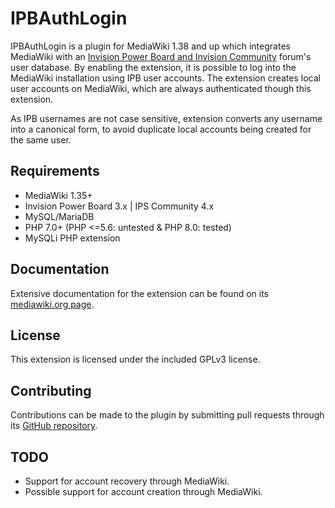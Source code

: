 IPBAuthLogin
============

IPBAuthLogin is a plugin for MediaWiki 1.38 and up which integrates MediaWiki with an [Invision Power Board and Invision Community](https://invisioncommunity.com) forum's user database. By enabling the extension, it is possible to log into the MediaWiki installation using IPB user accounts. The extension creates local user accounts on MediaWiki, which are always authenticated though this extension.

As IPB usernames are not case sensitive, extension converts any username into a canonical form, to avoid duplicate local accounts being created for the same user.

Requirements
------------

* MediaWiki 1.35+
* Invision Power Board 3.x | IPS Community 4.x
* MySQL/MariaDB
* PHP 7.0+ (PHP <=5.6: untested & PHP 8.0: tested)
* MySQLi PHP extension

Documentation
-------------

Extensive documentation for the extension can be found on its [mediawiki.org page](https://www.mediawiki.org/wiki/Extension:IPBAuthLogin).

License
-------

This extension is licensed under the included GPLv3 license.

Contributing
------------

Contributions can be made to the plugin by submitting pull requests through its [GitHub repository](https://github.com/peerau/IPBAuthLogin).

TODO
----

* Support for account recovery through MediaWiki.
* Possible support for account creation through MediaWiki.
